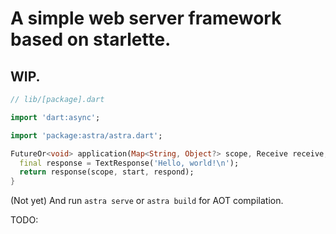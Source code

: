 # A simple web server framework based on starlette.

## WIP.

```dart
// lib/[package].dart

import 'dart:async';

import 'package:astra/astra.dart';

FutureOr<void> application(Map<String, Object?> scope, Receive receive, Start start, Send send) {
  final response = TextResponse('Hello, world!\n');
  return response(scope, start, respond);
}
```

(Not yet) And run `astra serve` or `astra build` for AOT compilation.

TODO: